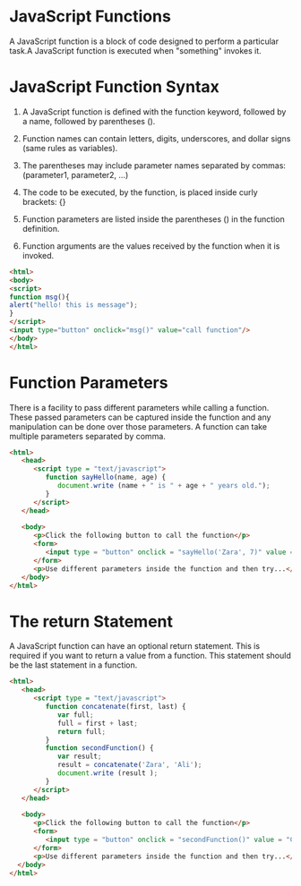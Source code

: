 # JavaScript Functions

A JavaScript function is a block of code designed to perform a particular task.A JavaScript function is executed when "something" invokes it. 

# JavaScript Function Syntax

1. A JavaScript function is defined with the function keyword, followed by a name, followed by parentheses ().

2. Function names can contain letters, digits, underscores, and dollar signs (same rules as variables).

3. The parentheses may include parameter names separated by commas:
(parameter1, parameter2, ...)

4. The code to be executed, by the function, is placed inside curly brackets: {}

5. Function parameters are listed inside the parentheses () in the function definition.

6. Function arguments are the values received by the function when it is invoked.

```html
<html>
<body>
<script>  
function msg(){  
alert("hello! this is message");  
}  
</script>  
<input type="button" onclick="msg()" value="call function"/>  
</body>
</html>
```

 # Function Parameters

 There is a facility to pass different parameters while calling a function. These passed parameters can be captured inside the function and any manipulation can be done over those parameters. A function can take multiple parameters separated by comma.

```html
<html>
   <head>   
      <script type = "text/javascript">
         function sayHello(name, age) {
            document.write (name + " is " + age + " years old.");
         }
      </script>      
   </head>
   
   <body>
      <p>Click the following button to call the function</p>      
      <form>
         <input type = "button" onclick = "sayHello('Zara', 7)" value = "Say Hello">
      </form>      
      <p>Use different parameters inside the function and then try...</p>
   </body>
</html>
```

# The return Statement

A JavaScript function can have an optional return statement. This is required if you want to return a value from a function. This statement should be the last statement in a function.

```html
<html>
   <head>  
      <script type = "text/javascript">
         function concatenate(first, last) {
            var full;
            full = first + last;
            return full;
         }
         function secondFunction() {
            var result;
            result = concatenate('Zara', 'Ali');
            document.write (result );
         }
      </script>      
   </head>
   
   <body>
      <p>Click the following button to call the function</p>      
      <form>
         <input type = "button" onclick = "secondFunction()" value = "Call Function">
      </form>      
      <p>Use different parameters inside the function and then try...</p>  
  </body>
</html>
```
